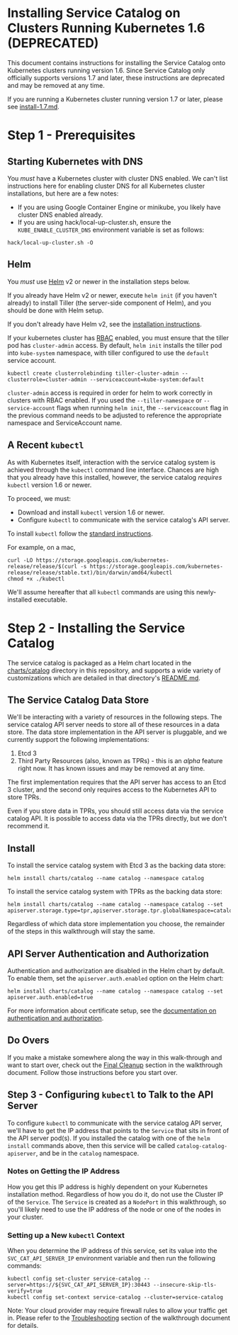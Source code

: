 # Installing Service Catalog on Clusters Running Kubernetes 1.6 (DEPRECATED)

This document contains instructions for installing the Service Catalog onto
Kubernetes clusters running version 1.6. Since Service Catalog
only officially supports versions 1.7 and later, these instructions are 
deprecated and may be removed at any time.

If you are running a Kubernetes cluster running version 1.7 or later, please 
see [install-1.7.md](./install-1.7.md).

# Step 1 - Prerequisites

## Starting Kubernetes with DNS

You *must* have a Kubernetes cluster with cluster DNS enabled. We can't list
instructions here for enabling cluster DNS for all Kubernetes cluster
installations, but here are a few notes:

* If you are using Google Container Engine or minikube, you likely have cluster
DNS enabled already.
* If you are using hack/local-up-cluster.sh, ensure the
`KUBE_ENABLE_CLUSTER_DNS` environment variable is set as follows:

```console
hack/local-up-cluster.sh -O
```

## Helm

You *must* use [Helm](http://helm.sh/) v2 or newer in the installation steps
below.

If you already have Helm v2 or newer, execute `helm init` (if you haven't
already) to install Tiller (the server-side component of Helm), and you should
be done with Helm setup.

If you don't already have Helm v2, see the
[installation instructions](https://github.com/kubernetes/helm/blob/master/docs/install.md).

If your kubernetes cluster has
[RBAC](https://kubernetes.io/docs/admin/authorization/rbac/) enabled, you must
ensure that the tiller pod has `cluster-admin` access. By default, `helm init`
installs the tiller pod into `kube-system` namespace, with tiller configured to
use the `default` service account.

```console
kubectl create clusterrolebinding tiller-cluster-admin --clusterrole=cluster-admin --serviceaccount=kube-system:default
```

`cluster-admin` access is required in order for helm to work correctly in
clusters with RBAC enabled.  If you used the `--tiller-namespace` or
`--service-account` flags when running `helm init`, the `--serviceaccount` flag
in the previous command needs to be adjusted to reference the appropriate
namespace and ServiceAccount name.

## A Recent `kubectl`

As with Kubernetes itself, interaction with the service catalog system is
achieved through the `kubectl` command line interface. Chances are high that
you already have this installed, however, the service catalog *requires*
`kubectl` version 1.6 or newer.

To proceed, we must:

- Download and install `kubectl` version 1.6 or newer.
- Configure `kubectl` to communicate with the service catalog's API server.

To install `kubectl` follow the [standard instructions](https://kubernetes.io/docs/tasks/kubectl/install/).

For example, on a mac,
```console
curl -LO https://storage.googleapis.com/kubernetes-release/release/$(curl -s https://storage.googleapis.com/kubernetes-release/release/stable.txt)/bin/darwin/amd64/kubectl
chmod +x ./kubectl
```

We'll assume hereafter that all `kubectl` commands are using this
newly-installed executable.


# Step 2 - Installing the Service Catalog

The service catalog is packaged as a Helm chart located in the
[charts/catalog](../charts/catalog) directory in this repository, and supports a
wide variety of customizations which are detailed in that directory's
[README.md](../charts/catalog/README.md).

## The Service Catalog Data Store

We'll be interacting with a variety of resources in the following steps. The
service catalog API server needs to store all of these resources in a data
store. The data store implementation in the API server is pluggable, and we
currently support the following implementations:

1. Etcd 3
2. Third Party Resources (also, known as TPRs) - this is an _alpha_ feature 
right now. It has known issues and may be removed at any time.

The first implementation requires that the API server has access to an Etcd 3 cluster, and the
second only requires access to the Kubernetes API to store TPRs.

Even if you store data in TPRs, you should still access data via the service catalog API. It is 
possible to access data via the TPRs directly, but we don't recommend it.

## Install

To install the service catalog system with Etcd 3 as the backing data store:

```console
helm install charts/catalog --name catalog --namespace catalog
```

To install the service catalog system with TPRs as the backing data store:

```console
helm install charts/catalog --name catalog --namespace catalog --set apiserver.storage.type=tpr,apiserver.storage.tpr.globalNamespace=catalog
```

Regardless of which data store implementation you choose, the remainder of the steps in this
walkthrough will stay the same.

## API Server Authentication and Authorization

Authentication and authorization are disabled in the Helm chart by default. To enable them, 
set the `apiserver.auth.enabled` option on the Helm chart:

```console
helm install charts/catalog --name catalog --namespace catalog --set apiserver.auth.enabled=true
```

For more information about certificate setup, see the [documentation on
authentication and authorization](./auth.md).


## Do Overs

If you make a mistake somewhere along the way in this walk-through and want to 
start over, check out the 
[Final Cleanup](./walkthrough-1.6.md#Step-9---Final-Cleanup) section in the 
walkthrough document. Follow those instructions before you start over.

## Step 3 - Configuring `kubectl` to Talk to the API Server

To configure `kubectl` to communicate with the service catalog API server, we'll have to
get the IP address that points to the `Service` that sits in front of the API server pod(s).
If you installed the catalog with one of the `helm install` commands above, then this service 
will be called `catalog-catalog-apiserver`, and be in the `catalog` namespace. 

### Notes on Getting the IP Address

How you get this IP address is highly dependent on your Kubernetes installation method. Regardless
of how you do it, do not use the Cluster IP of the `Service`. The `Service` is created as a
`NodePort` in this walkthrough, so you'll likely need to use the IP address of the node or one of
the nodes in your cluster.

### Setting up a New `kubectl` Context

When you determine the IP address of this service, set its value into the `SVC_CAT_API_SERVER_IP`
environment variable and then run the following commands:

```console
kubectl config set-cluster service-catalog --server=https://${SVC_CAT_API_SERVER_IP}:30443 --insecure-skip-tls-verify=true
kubectl config set-context service-catalog --cluster=service-catalog
```

Note: Your cloud provider may require firewall rules to allow your traffic get in.
Please refer to the [Troubleshooting](./walkthrough-1.6.md#troubleshooting) 
section of the walkthrough document for details.
